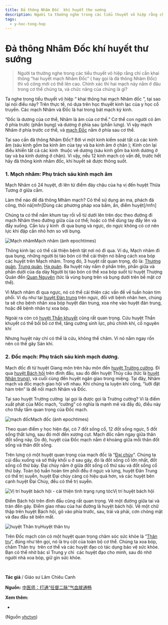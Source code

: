 ```yaml
---
title: Đả thông Nhâm Đốc  khí huyết thư sướng
description: Người ta thường nghe trong các tiểu thuyết võ hiệp rằng chỉ cần khai thông “hai huyết mạch Nhâm Đốc” ( hay gọi là đả thông Nhâm Đốc) thì võ công mới có thể lên cao. Chính xác thì hai mạch này nằm ở đâu trong cơ thể chúng ta, và chức năng của chúng là gì? 
tags:
  - y-hoc-tong-hop
---
```


# Đả thông Nhâm Đốc  khí huyết thư sướng 

> Người ta thường nghe trong các tiểu thuyết võ hiệp rằng chỉ cần khai thông “hai huyết mạch Nhâm Đốc” ( hay gọi là đả thông Nhâm Đốc) thì võ công mới có thể lên cao. Chính xác thì hai mạch này nằm ở đâu trong cơ thể chúng ta, và chức năng của chúng là gì? 

Ta nghe trong tiểu thuyết võ hiệp “ khai thông hai mạch Nhâm đốc ”, tại sao lại nói điều này? Trên thực tế, nó dựa trên học thuyết kinh lạc của y học cổ truyền. Các mạch Nhâm và Đốc là hai trong bát mạch kỳ kinh.

“Đốc là dương của cơ thể, Nhâm là âm của cơ thể.” Cơ thể con người có âm ở phía trước (phần bụng) và dương ở phía sau (phần lưng). Vì vậy mạch Nhâm ở phía trước cơ thể, và [mạch Đốc](/yhctvn/dai-cuong-mach-doc) nằm ở phía sau cơ thể.

Tại sao cần đả thông Nhâm Đốc? Bởi vì một kinh kiểm soát tất cả các kinh âm (sáu kinh gồm ba kinh âm của tay và ba kinh âm ở chân ); Kinh còn lại điều khiển tất cả các kinh  thuộc về dương (sáu kinh gồm ba kinh dương ở  tay và ba kinh dương ở chân). Vì vậy, nếu 12 kinh mạch có vấn đề, trước hết hãy đả thông kinh nhâm đốc, khí huyết sẽ được thông suốt.

### 1. Mạch nhâm: Phụ trách sáu kinh mạch âm

Mạch Nhâm có 24 huyệt, đi lên từ điểm đáy chậu của hạ vị đến huyệt Thừa Tương ở giữa cằm.

Làm thế nào để đả thông Mhâm mạch? Có thể sử dụng án ma, phách đả công, thôi nã[mfn]Dùng các phương pháp xoa bấm, ấn, điểm huyệt[/mfn]

Chúng ta có thể nắm khum tay rồi vỗ từ dưới lên trên dọc theo đường đi mạch Nhâm theo đường giữa của cơ thể; hoặc có thể dùng tay đẩy lên và đẩy xuống. Cần lưu ý kinh  đi qua bụng và ngực, do ngực không có cơ nên lực khi đập cần nhỏ hơn so với bụng.

![Mạch nhâm](/imgs/yhctvn/Mach-nham-1024x664.jpg)Mạch nhâm (ảnh epochtimes)

Thông kinh lạc có thể cải thiện bệnh tật nơi nó đi qua. Ví dụ, Mạch nhâm đi qua bụng, những người bị táo bón có thể cải thiện nó bằng cách xoa bóp các huyệt trên Mạch nhâm. Trong đó, 3 huyệt rất quan trọng, đó là: [Thượng quản](/yhctvn/vi-tri-huyet-thuong-quan%e4%b8%8a%e8%84%98), [Trung quản](/yhctvn/vi-tri-huyet-trung-quan-%e4%b8%ad%e8%84%98), [Hạ quản](/yhctvn/vi-tri-huyet-ha-quan-%e4%b8%8b%e8%84%98). Ba huyệt này nằm ở phần trên, phần giữa và phần dưới của dạ dày Người bị táo bón có thể xoa bóp suốt từ huyệt Thượng Quản đến [Quan Nguyên](/yhctvn/vi-tri-huyet-quan-nguyen-%e5%85%b3%e5%85%83) (tức là vùng bụng trên và bụng dưới trên bề mặt cơ thể).

Vì Mạch nhâm đi qua ngực, nó có thể cải thiện các vấn đề về tuần hoàn tim phổi. Ví dụ như tại [huyệt Đản trung](/yhctvn/vi-tri-huyet-dan-trung-%e8%86%bb%e4%b8%ad) trên ngực, đối với bệnh nhân hen, chúng ta sẽ cho bệnh nhân xoa bóp huyệt đản trung, xoa nhẹ vào huyệt đản trung, hoặc để bệnh nhân tự xoa bóp.

Ngoài ra còn có [huyệt Thần khuyết](/yhctvn/vi-tri-huyet-than-khuyet-%e7%a5%9e%e9%98%99) cũng rất quan trọng. Cứu huyệt Thần khuyết có thể bồi bổ cơ thể, tăng cường sinh lực, phù chính khí, cố nguyên khí

Nhưng huyệt này chỉ có thể là cứu, không thể châm. Vì nó nằm ngay rốn nên có thể gây Sán khí.

### 2. Đốc mạch: Phụ trách sáu kinh mạch dương.

Mạch đốc đi từ huyệt Giang môn trên hậu môn đến [huyệt Trường cường](/yhctvn/vi-tri-huyet-truong-cuong-%e9%95%bf%e5%bc%ba). Đi qua [huyệt Bách hội](/yhctvn/vi-tri-huyet-bach-hoi-%e7%99%be%e4%bc%9a) trên đỉnh đầu, sau đó đến huyệt Thủy câu (tức là [huyệt Nhân trung](/yhctvn/vi-tri-huyet-nhan-trung%e4%ba%ba%e4%b8%ad)), và cuối cùng đến huyệt ngân giao trong miệng. Tại đây, Nhâm mạch và đốc mạch giao hội với nhau. Khi chúng ta luyện khí công, “lưỡi đặt hàm trên” là để nối mạch Nhâm và Đốc.

Tại sao huyệt Trường cường  lại gọi là được gọi là Trường cường? Vì là điểm xuất phát của Mốc mạch, “cường” có nghĩa là mạnh mẽ và đầy đủ, điều này cho thấy tầm quan trọng của Đốc mạch.

![mạch đốc](/imgs/yhctvn/mach-doc-300x195.jpg)Mạch đốc (ảnh epochtimes)

Theo quan điểm y học hiện đại, có 7 đốt sống cổ, 12 đốt sống ngực, 5 đốt sống thắt lưng, sau đó mới đến xương cụt. Mạch đốc nằm ngay giữa thân đốt sống này. Do đó, huyệt của Đốc mạch nằm ở khoảng giữa mỗi thân đốt sống và thân đốt sống.

Trên lưng có một huyệt quan trọng của mạch đốc là “[Đại chùy](/yhctvn/vi-tri-huyet-dai-chuy-%e5%a4%a7%e6%a4%8e)“. Chúng ta cúi đầu xuống và sờ thấy khối u ở sau gáy, đó là đốt sống cổ lớn nhất, đốt sống cổ thứ bảy. Đại chùy nằm ở giữa đốt sống cổ thứ sáu và đốt sống cổ thứ bảy. Toàn bộ tuần hoàn tim phổi đều ở ngực và lưng, huyệt Đản Trung có thể trị suyễn, huyệt Đại chùy càng có hiệu quả hơn, và các huyệt bên cạnh huyệt Đại Chùy, đều có thể trị suyễn.

![Vị trí huyệt bách hội - cải thiện tình trạng rụng tóc](/imgs/yhctvn/vi-tri-huyet-bach-hoi-300x169.jpg)Vị trí huyệt bách hội

Điểm Bách hội trên đỉnh đầu cũng rất quan trọng. Vẽ một đường giữa tai và trán đến gáy. Điểm giao nhau của hai đường là huyệt bách hội. Vẽ một chữ thập trên huyệt Bách hội, gõ vào phía trước, sau, trái và phải, cơn chóng mặt và đau đầu sẽ biến mất.

![huyệt Thân trụ](/imgs/yhctvn/huyet-than-tru-300x169.jpg)Huyệt thân trụ

Trên Đốc mạch còn có một huyệt quan trọng chăm sóc sức khỏe là “[Thân trụ](/yhctvn/vi-tri-huyet-than-tru-%e8%ba%ab%e6%9f%b1)“, đúng như tên gọi, nó là trụ cột của toàn bộ cơ thể. Chúng ta xoa bóp, châm Thân trụ  trên cơ thể và các huyệt đạo có tác dụng bảo vệ sức khỏe. Bạn có thể nhờ bác sĩ Trung y chỉ  các huyệt đạo cho mình, sau đó nhờ người nhà xoa bóp, giữ gìn sức khỏe.

 

**Tác giả** / Giáo sư Lâm Chiêu Canh

**Nguồn:** [中医师：打通“任督二脉”气血就通畅](https://www.epochtimes.com/gb/18/5/24/n10424630.htm)

**Xem thêm:**

*

(Nguồn <a href="https://yhctvn.com/da-thong-nham-doc-khi-huyet-thu-suong/" target="_blank">yhctvn</a>)
